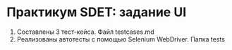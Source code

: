 # Практикум SDET: задание UI
1. Составлены 3 тест-кейса. Файл testcases.md
2. Реализованы автотесты с помощью Selenium WebDriver. Папка tests


